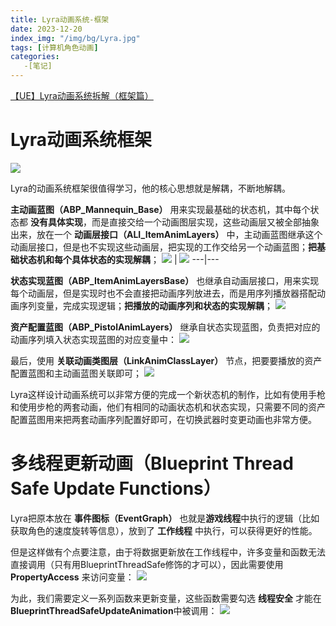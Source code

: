 ```yaml
---
title: Lyra动画系统-框架
date: 2023-12-20
index_img: "/img/bg/Lyra.jpg"
tags: [计算机角色动画]
categories: 
   -[笔记]
---
```


<!-- more -->

[【UE】Lyra动画系统拆解（框架篇）](https://zhuanlan.zhihu.com/p/628247619)

# Lyra动画系统框架

![](/article_img/2023-12-20-16-32-23.png)

Lyra的动画系统框架很值得学习，他的核心思想就是解耦，不断地解耦。

**主动画蓝图（ABP_Mannequin_Base）** 用来实现最基础的状态机，其中每个状态都 **没有具体实现**，而是直接交给一个动画图层实现，这些动画层又被全部抽象出来，放在一个 **动画层接口（ALI_ItemAnimLayers）** 中，主动画蓝图继承这个动画层接口，但是也不实现这些动画层，把实现的工作交给另一个动画蓝图；**把基础状态机和每个具体状态的实现解耦**；
![](/article_img/2023-12-21-15-09-40.png) | ![](/article_img/2023-12-21-15-10-02.png)
---|---

**状态实现蓝图（ABP_ItemAnimLayersBase）** 也继承自动画层接口，用来实现每个动画层，但是实现时也不会直接把动画序列放进去，而是用序列播放器搭配动画序列变量，完成实现逻辑；**把播放的动画序列和状态的实现解耦**；
![](/article_img/2023-12-21-15-18-53.png)

**资产配置蓝图（ABP_PistolAnimLayers）** 继承自状态实现蓝图，负责把对应的动画序列填入状态实现蓝图的对应变量中：
![](/article_img/2023-12-21-15-22-24.png)

最后，使用 **关联动画类图层（LinkAnimClassLayer）** 节点，把要要播放的资产配置蓝图和主动画蓝图关联即可；
![](/article_img/2023-12-21-15-28-57.png)

Lyra这样设计动画系统可以非常方便的完成一个新状态机的制作，比如有使用手枪和使用步枪的两套动画，他们有相同的动画状态机和状态实现，只需要不同的资产配置蓝图用来把两套动画序列配置好即可，在切换武器时变更动画也非常方便。

# 多线程更新动画（Blueprint Thread Safe Update Functions）

Lyra把原本放在 **事件图标（EventGraph）** 也就是**游戏线程**中执行的逻辑（比如获取角色的速度旋转等信息），放到了 **工作线程** 中执行，可以获得更好的性能。

但是这样做有个点要注意，由于将数据更新放在工作线程中，许多变量和函数无法直接调用（只有用BlueprintThreadSafe修饰的才可以），因此需要使用 **PropertyAccess** 来访问变量：
![](/article_img/2023-12-21-15-37-08.png)

为此，我们需要定义一系列函数来更新变量，这些函数需要勾选 **线程安全** 才能在**BlueprintThreadSafeUpdateAnimation**中被调用：
![](/article_img/2023-12-21-15-40-32.png)